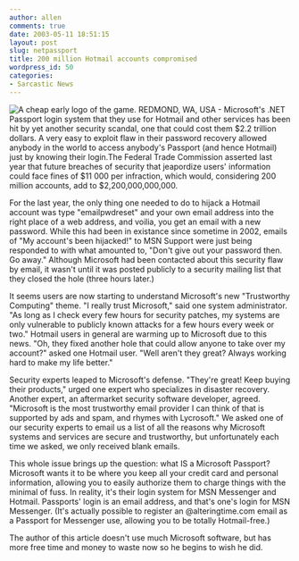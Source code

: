 ```yaml
---
author: allen
comments: true
date: 2003-05-11 18:51:15
layout: post
slug: netpassport
title: 200 million Hotmail accounts compromised
wordpress_id: 50
categories:
- Sarcastic News
---
```





![A cheap early logo of the game.](/resources/old/netpassport.gif) 
  REDMOND, WA, USA - Microsoft's .NET Passport login system that they 
  use for Hotmail and other services has been hit by yet another security 
  scandal, one that could cost them $2.2 trillion dollars. A very easy 
  to exploit flaw in their password recovery allowed anybody in the world 
  to access anybody's Passport (and hence Hotmail) just by knowing their 
  login.The Federal Trade Commission asserted last year that future breaches 
  of security that jeapordize users' information could face fines of $11 
  000 per infraction, which would, considering 200 million accounts, add 
  to $2,200,000,000,000.




For the last year, the only thing 
  one needed to do to hijack a Hotmail account was type "emailpwdreset" 
  and your own email address into the right place of a web address, and 
  voilia, you get an email with a new password. While this had been in 
  existance since sometime in 2002, emails of "My account's been 
  hijacked!" to MSN Support were just being responded to with what 
  amounted to, "Don't give out your password then. Go away." 
  Although Microsoft had been contacted about this security flaw by email, 
  it wasn't until it was posted publicly to a security mailing list that 
  they closed the hole (three hours later.)




It seems users are now starting to 
  understand Microsoft's new "Trustworthy Computing" theme. 
  "I really trust Microsoft," said one system administrator. 
  "As long as I check every few hours for security patches, my systems 
  are only vulnerable to publicly known attacks for a few hours every 
  week or two." Hotmail users in general are warming up to Microsoft 
  due to this news. "Oh, they fixed another hole that could allow 
  anyone to take over my account?" asked one Hotmail user. "Well 
  aren't they great? Always working hard to make my life better."




Security experts leaped to Microsoft's 
  defense. "They're great! Keep buying their products," urged 
  one expert who specializes in disaster recovery. Another expert, an 
  aftermarket security software developer, agreed. "Microsoft is 
  the most trustworthy email provider I can think of that is supported 
  by ads and spam, and rhymes with Lycrosoft." We asked one of our 
  security experts to email us a list of all the reasons why Microsoft 
  systems and services are secure and trustworthy, but unfortunately each 
  time we asked, we only received blank emails.




This whole issue brings up the question: 
  what IS a Microsoft Passport? Microsoft wants it to be where you keep 
  all your credit card and personal information, allowing you to easily 
  authorize them to charge things with the minimal of fuss. In reality, 
  it's their login system for MSN Messenger and Hotmail. Passports' login 
  is an email address, and that's one's login for MSN Messenger. (It's 
  actually possible to register an @alteringtime.com email as a Passport 
  for Messenger use, allowing you to be totally Hotmail-free.)




The author of this article doesn't 
  use much Microsoft software, but has more free time and money to waste 
  now so he begins to wish he did.



